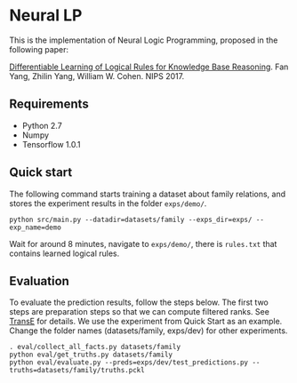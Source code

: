 # Neural LP

This is the implementation of Neural Logic Programming, proposed in the following paper:

[Differentiable Learning of Logical Rules for Knowledge Base Reasoning](https://arxiv.org/abs/1702.08367).
Fan Yang, Zhilin Yang, William W. Cohen.
NIPS 2017.

## Requirements
- Python 2.7
- Numpy 
- Tensorflow 1.0.1

## Quick start
The following command starts training a dataset about family relations, and stores the experiment results in the folder `exps/demo/`.

```
python src/main.py --datadir=datasets/family --exps_dir=exps/ --exp_name=demo
```

Wait for around 8 minutes, navigate to `exps/demo/`, there is `rules.txt` that contains learned logical rules. 

## Evaluation
To evaluate the prediction results, follow the steps below. The first two steps are preparation steps so that we can compute filtered ranks. See [TransE](https://papers.nips.cc/paper/5071-translating-embeddings-for-modeling-multi-relational-data.pdf) for details.
We use the experiment from Quick Start as an example. Change the folder names (datasets/family, exps/dev) for other experiments.
```
. eval/collect_all_facts.py datasets/family
python eval/get_truths.py datasets/family
python eval/evaluate.py --preds=exps/dev/test_predictions.py --truths=datasets/family/truths.pckl
```
